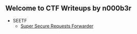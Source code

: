 ## Welcome to CTF Writeups by n000b3r

- SEETF
  - [Super Secure Requests Forwarder](seetf/seetf_ssrf.md)
